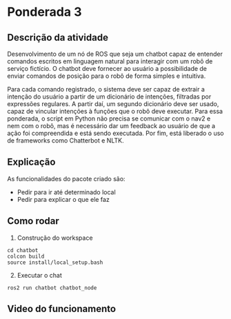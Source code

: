 # Ponderada 3

## Descrição da atividade
Desenvolvimento de um nó de ROS que seja um chatbot capaz de entender comandos escritos em linguagem natural para interagir com um robô de serviço fictício. O chatbot deve fornecer ao usuário a possibilidade de enviar comandos de posição para o robô de forma simples e intuitiva.

Para cada comando registrado, o sistema deve ser capaz de extrair a intenção do usuário a partir de um dicionário de intenções, filtradas por expressões regulares. A partir daí, um segundo dicionário deve ser usado, capaz de vincular intenções à funções que o robô deve executar. Para essa ponderada, o script em Python não precisa se comunicar com o nav2 e nem com o robô, mas é necessário dar um feedback ao usuário de que a ação foi compreendida e está sendo executada. Por fim, está liberado o uso de frameworks como Chatterbot e NLTK.

## Explicação
As funcionalidades do pacote criado são: 
- Pedir para ir até determinado local
- Pedir para explicar o que ele faz

## Como rodar
1. Construção do workspace
```
cd chatbot
colcon build
source install/local_setup.bash
```
2. Executar o chat
```
ros2 run chatbot chatbot_node
```

## Video do funcionamento 



